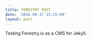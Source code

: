 ```yaml
---
title: FORESTRY POST
date: '2016-08-17 15:15:00'
layout: post
---
```

Testing Forestry.io as a CMS for Jekyll.